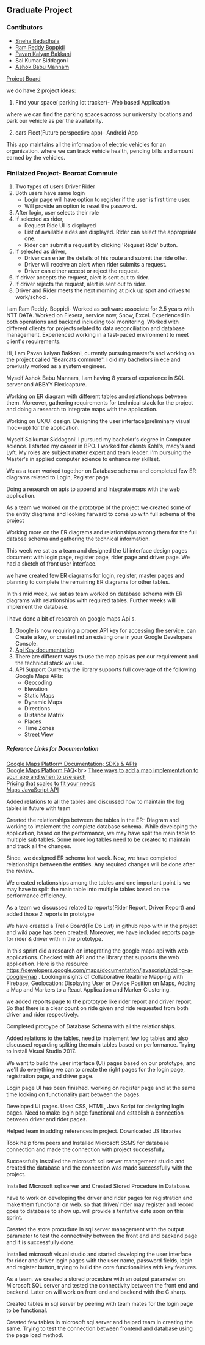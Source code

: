 ## Graduate Project 
### Contibutors
* [Sneha Bedadhala](https://github.com/snehabedadhala)
* [Ram Reddy Boppidi](https://github.com/RamReddy98)
* [Pavan Kalyan Bakkani](https://github.com/pavankalyanbakkani)
* Sai Kumar Siddagoni
* [Ashok Babu Mannam](https://github.com/AshokBabuMannam)

[Project Board](https://github.com/users/snehabedadhala/projects/3)

we do have 2 project ideas:

1. Find your space( parking lot tracker)- Web based Application

where we can find the parking spaces across our university locations and park our vehicle as per the availability.

2. cars Fleet(Future perspective app)- Android App

This app maintains all the information of electric vehicles for an organization. where we can track vehicle health, pending bills and amount earned by the vehicles.


### Finilaized Project- Bearcat Commute

1. Two types of users
	Driver
	Rider
2. Both users have same login
	* Login page will have option to register if the user is first time user.
	* Will provide an option to reset the password.
3. After login, user selects their role
4. If selected as rider, 
	* Request Ride UI is displayed
	* List of available rides are displayed. Rider can select the appropriate one.
	* Rider can submit a request by clicking 'Request Ride' button.
5. If selected as driver,
	* Driver can enter the details of his route and submit the ride offer.
	* Driver will receive an alert when rider submits a request.
	* Driver can either accept or reject the request. 
6. If driver accepts the request, alert is sent out to rider.
7. If driver rejects the request, alert is sent out to rider.
8. Driver and Rider meets the next morning at pick up spot and drives to work/school.


I am Ram Reddy. Boppidi- Worked as software associate for 2.5 years with NTT DATA. Worked on Flexera, service now, Snow, Excel. Experienced in both operations and backend including tool monitoring. Worked with different clients for projects related to data reconciliation and database management. Experienced working in a fast-paced environment to meet client's requirements.


Hi, I am Pavan kalyan Bakkani, currently pursuing master's and  working on the project called "Bearcats commute". I did my bachelors in ece and previusly worked as a system engineer.

Myself Ashok Babu Mannam, I am having 8 years of experience in SQL server and ABBYY Flexicapture.


Working on ER diagram with different tables and relationshops between them. Moreover, gathering requirements for technical stack for the project and doing a research to integrate maps with the application.

Working on UX/UI design. Designing the user interface(preliminary visual mock-up) for the application. 


Myself Saikumar Siddagoni! I pursued my bachelor's degree in Computer science. I started my career in BPO. I worked for clients Kohl's, macy's and Lyft. My roles are subject matter expert and team leader. I'm pursuing the Master's in applied computer science to enhance my skillset.

We as a team worked together on Database schema and completed few ER diagrams related to Login, Register page

Doing a research on apis to append and integrate maps with the web application.


As a team we worked on the prototype of the project we created some of the entity diagrams and looking farward to come up with full schema of the project

Working more on the ER diagrams and relationships among them for the full databse schema and gathering the technical information.

This week we sat as a team and designed the UI interface design pages document with login page, register page, rider page and driver page. We had a sketch of front user interface.

we have created few ER diagrams for login, register, master pages and planning to complete the remaining ER diagrams for other tables.

In this mid week, we sat as team worked on database schema with ER diagrams with relationships with required tables. Further weeks will implement the database.

I have done a bit of research on google maps Api's.

1. Google is now requiring a proper API key for accessing the service. can Create a key, or create/find an existing one in your Google Developers Console.
2. [Api Key documentation](https://developers.google.com/maps/documentation/geocoding/get-api-key)
3. There are different ways to use the map apis as per our requirement and the technical stack we use.
4. API Support
   Currently the library supports full coverage of the following Google Maps APIs:
   * Geocoding
   * Elevation
   * Static Maps
   * Dynamic Maps
   * Directions
   * Distance Matrix
   * Places
   * Time Zones
   * Street View

##### Reference Links for Documentation

[Google Maps Platform Documentation; SDKs & APIs](https://developers.google.com/maps/documentation)<br>
[Google Maps Platform FAQ](https://developers.google.com/maps/faq#:~:text=The%20Google%20Maps%20Platform%20is,retrieve%20data%20from%20Google%20Maps.)<br>
[Three ways to add a map implementation to your app and when to use each](https://cloud.google.com/blog/products/maps-platform/three-ways-add-map-implementation-your-app-and-when-use-each)<br>
[Pricing that scales to fit your needs](https://mapsplatform.google.com/pricing/#:~:text=You%20won't%20be%20charged,your%20%24200%20monthly%20credit)<br>
[Maps JavaScript API](https://developers.google.com/maps/documentation/javascript/get-api-key)

Added relations to all the tables and discussed how to maintain the log tables in future with team


Created the relationships between the tables in the ER- Diagram and working to implement the complete database schema. While developing the application, based on the performance, we may have split the main table to multiple sub tables. Some more log tables need to be created to maintain and track all the changes.

Since, we designed ER schema last week. Now, we have completed relationships between the entities. Any required changes will be done after the review.

We created relationships among the tables and one important point is we may have to split the main table into multiple tables based on the performance efficiency.

As a team we discussed related to reports(Rider Report, Driver Report) and added those 2 reports in prototype

We have created a Trello Board(To Do List) in github repo with in the project and wiki page has been created. Moreover, we have included reports page for rider & driver with in the prototype.

In this sprint did a research on integrating the google maps api with web applications. Checked with API and the library that supports the web application. Here is the resource https://developers.google.com/maps/documentation/javascript/adding-a-google-map . Looking insights of Collaborative Realtime Mapping with Firebase, Geolocation: Displaying User or Device Position on Maps, Adding a Map and Markers to a React Application and Marker Clustering.

we added reports page to the prototype like rider report and driver report. So that there is a clear count on ride given and ride requested from both driver and rider respectively.

Completed protoype of Database Schema with all the relationships. 

Added relations to the tables, need to implement few log tables and also discussed regarding spliting the main tables based on performance. Trying to install Visual Studio 2017.


We want to build the user interface (UI) pages based on our prototype, and we'll do everything we can to create the right pages for the login page, registration page, and driver page.

Login page UI has been finished. working on register page and at the same time looking on functionality part between the pages.

Developed UI pages. Used CSS, HTML, Java Script for designing login pages. Need to make login page functional and establish a connection between driver and rider pages.

Helped team in adding references in project. Downloaded JS libraries

Took help form peers and Installed Microsoft SSMS for database connection and made the connection with project successfully.

Successfully installed the microsoft sql server management studio and created the database and the connection was made successfully with the project.

Installed Microsoft sql server and Created Stored Procedure in Database.

have to work on developing the driver and rider pages for registration and make them functional on web. so that driver/ rider may register and record goes to database to show up. will provide a tentative date soon on this sprint.

Created the store procudure in sql server management with the output parameter to test the connectivity between the front end and backend page and it is successfully done.

Installed microsoft visual studio and started developing the user interface for rider and driver login pages with the user name, password fields, login and register button, trying to build the core functionalities with key features.


As a team, we created a stored procedure with an output parameter on Microsoft SQL server and tested the connectivity between the front end and backend. Later on will work on front end and backend with the C sharp.

Created tables  in sql server by peering with team mates  for the login page to be functional.

Created few tables in microsoft sql server and helped team in creating the same. Trying to test the connection between frontend and database using the page load method. 